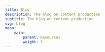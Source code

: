 ```yaml
---
title: Blog
description: The blog on content production
subtitle: The blog on content production
svg: blog
menu:
    main:
        parent: Resources
        weight: 5
---
```

